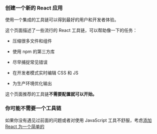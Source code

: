 ### 创建一个新的 React 应用

使用一个集成的工具链可以得到最好的用户和开发者体验。

这个页面描述了一些流行的 React 工具链，可以帮助像一下的任务：

- 压缩很多文件和组件

- 使用 npm 的第三方库

- 尽早捕捉常见错误

- 在开发者模式实时编辑 CSS 和 JS

- 为生产环境优化输出

这个页面推荐的工具链**不需要配置就可以开始。**

### 你可能不需要一个工具链

如果你没有遇见过前面的问题或者对使用 JavaScript 工具不舒服，考虑[添加 React 为一个简单的<script>标签到 HTML 页面中]()，可选的[使用 JSX]()。

这也是**集成 React 到一个已存在的网站最简单的方式**。你可以总是添加一个巨大的工具链，如果你发现这很有帮助。

### 推荐工具链

React 团队主要推荐这些解决方案：

- 如果你在**学习 React**或者创建一个新的[单页应用]()，使用[创建 React 应用]()

- 如果你在创建一个**使用 Node.js 的服务端渲染网站**，尝试[Next.js]()

- 如果你在创建一个**静态面向内容的网站**，尝试[Gatsby]()

- 如果你在创建一个**组件库**或者**集成到已有代码库**，尝试[更多有弹性的工具链]()。

### 创建 React 应用

[创建 React 应用]()是**学习 React** 非常好的环境，并且也是开始构建**[一个新的单页应用]()**的最好的方式。

它设置你的开发环境，因此你可以使用最新的 JavaScript 功能，提供一个非常好的开发者体验，并为生产环境优化你的应用。你将需要 Node >= 8.10 和 npm >=5.6 在你的及其。为了创建一个项目，执行：

```jsx harmony
npx create-react-app my-app
cd my-app
npm start
```
注意：第一行的`npx`不是一个编写错误 -- 它是[包运行工具，在 npm 5.2+ 引入]()。

创建 React 应用不处理后端逻辑或者数据库；它只创建一个前段构建流程，因此你可以和任何你想要的后端一起使用。在这个前提下，它使用[Babel]()和[Webpack]()，但是你不需要知道关于他们的任何东西。

当你准备部署到生产环境，执行`npm run build`将会创建一个优化好的构建好的你的应用在你的`build`文件夹。你可以[从它的 README]()和[用户指南]()了解到关于创建 React 应用的资料。

### Next.js

[Next.js]()对于使用 React 构建**静态和服务端渲染应用**来说，是一个流行且轻量的框架。它包含**样式和路由解决方案**超出了范围，假设你使用[Node.js]()作为服务端环境。

从[它的官方指南]()学习 Next.js。

### Gatsby

[Gatsby]() 是创建使用 React 创建**静态网站**最好的方式。它让你使用 React 组件，但是输出预渲染的 HTML 和 CSS 去保证最快的加载时间。

从[它的官方指南]()和[启动器工具画廊]()学习 Gatsby。

### 更多灵活的工具链

下面的工具链提供更灵活和选择。我们推荐他们给更有经验的用户：

- [Neutrino]()结合[webpack]()的威力，使用简单的 preset，为 [React 应用]()和[React 组件]()包含一个 preset。

- [Parcel]()是一个快速的，零配置的，和 React 一起用的网页应用构建器。

- [Razzle]()是一个服务端渲染框架，不需要任何配置，但是比 Next.js 更灵活。

### 从头开始创建工具链

一个 JavaScript 构建工具通常包含：

- 一个**包管理器**，比如[Yarn]()和[npm]()。它让你充分利用第三方包的生态环境，并简单的安装和更新他们。

- 一个**构建器**，比如[webpack]()或[Parcel]()。它让你编写模块化代码并打包它一起到小的包去优化加载时间。

- 一个**编译器**，比如[Babel]()。它让你编写模块化 JavaScript 代码，并能在旧的浏览器工作。

如果你偏向于从零设置你自己的 JavaScript 工具链，[查阅这个指南]()重新创建一些 Create React App 的功能。

不要忘记确保你自定义的工具链[正确为产品环境设置好了]()。
